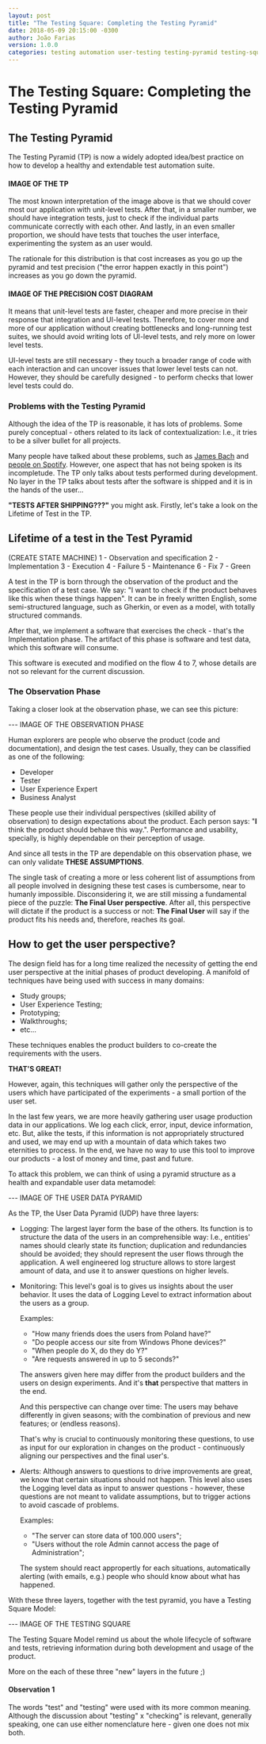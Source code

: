 ```yaml
---
layout: post
title: "The Testing Square: Completing the Testing Pyramid"
date: 2018-05-09 20:15:00 -0300
author: João Farias
version: 1.0.0
categories: testing automation user-testing testing-pyramid testing-square
---
```


# The Testing Square: Completing the Testing Pyramid

## The Testing Pyramid

The Testing Pyramid (TP) is now a widely adopted idea/best practice on how to develop a healthy and extendable test automation suite.

#### IMAGE OF THE TP

The most known interpretation of the image above is that we should cover most our application with unit-level tests. After that, in a smaller number, we should have integration tests, just to check if the individual parts communicate correctly with each other. And lastly, in an even smaller proportion, we should have tests that touches the user interface, experimenting the system as an user would.

The rationale for this distribution is that cost increases as you go up the pyramid and test precision ("the error happen exactly in this point") increases as you go down the pyramid.

#### IMAGE OF THE PRECISION COST DIAGRAM

It means that unit-level tests are faster, cheaper and more precise in their response that integration and UI-level tests. Therefore, to cover more and more of our application without creating bottlenecks and long-running test suites, we should avoid writing lots of UI-level tests, and rely more on lower level tests.

UI-level tests are still necessary - they touch a broader range of code with each interaction and can uncover issues that lower level tests can not. However, they should be carefully designed - to perform checks that lower level tests could do.

### Problems with the Testing Pyramid

Although the idea of the TP is reasonable, it has lots of problems. Some purely conceptual - others related to its lack of contextualization: I.e., it tries to be a silver bullet for all projects.

Many people have talked about these problems, such as [James Bach](https://www.dropbox.com/s/ahnmtqt4c5l1qv7/round%20earth.pdf?dl=0) and [people on Spotify](https://labs.spotify.com/2018/01/11/testing-of-microservices/). However, one aspect that has not being spoken is its incompletude. The TP only talks about tests performed during development. No layer in the TP talks about tests after the software is shipped and it is in the hands of the user...

**"TESTS AFTER SHIPPING???"** you might ask. Firstly, let's take a look on the Lifetime of Test in the TP.

## Lifetime of a test in the Test Pyramid

(CREATE STATE MACHINE)
1 - Observation and specification
2 - Implementation
3 - Execution
4 - Failure
5 - Maintenance
6 - Fix
7 - Green

A test in the TP is born through the observation of the product and the specification of a test case. We say: "I want to check if the product behaves like this when these things happen". It can be in freely written English, some semi-structured language, such as Gherkin, or even as a model, with totally structured commands.

After that, we implement a software that exercises the check - that's the Implementation phase. The artifact of this phase is software and test data, which this software will consume.

This software is executed and modified on the flow 4 to 7, whose details are not so relevant for the current discussion.

### The Observation Phase

Taking a closer look at the observation phase, we can see this picture:

--- IMAGE OF THE OBSERVATION PHASE

Human explorers are people who observe the product (code and documentation), and design the test cases. Usually, they can be classified as one of the following:

- Developer
- Tester
- User Experience Expert
- Business Analyst

These people use their individual perspectives (skilled ability of observation) to design expectations about the product. Each person says: "**I** think the product should behave this way.". Performance and usability, specially, is highly dependable on their perception of usage.

And since all tests in the TP are dependable on this observation phase, we can only validate **THESE ASSUMPTIONS**.

The single task of creating a more or less coherent list of assumptions from all people involved in designing these test cases is cumbersome, near to humanly impossible. Disconsidering it, we are still missing a fundamental piece of the puzzle: **The Final User perspective**. After all,
this perspective will dictate if the product is a success or not: **The Final User** will say if the product fits his needs and, therefore, reaches its goal.

## How to get the user perspective?

The design field has for a long time realized the necessity of getting the end user perspective at the initial phases of product developing.
A manifold of techniques have being used with success in many domains:

- Study groups;
- User Experience Testing;
- Prototyping;
- Walkthroughs;
- etc...

These techniques enables the product builders to co-create the requirements with the users.

**THAT'S GREAT!**

However, again, this techniques will gather only the perspective of the users which have participated of the experiments - a small portion of the user set.

In the last few years, we are more heavily gathering user usage production data in our applications. We log each click, error, input, device information, etc. But, alike the tests, if this information is not appropriately structured and used, we may end up with a mountain of data which takes two eternities to process. In the end, we have no way to use this tool to improve our products - a lost of money and time, past and future.

To attack this problem, we can think of using a pyramid structure as a health and expandable user data metamodel:

--- IMAGE OF THE USER DATA PYRAMID

As the TP, the User Data Pyramid (UDP) have three layers:

- Logging: The largest layer form the base of the others. Its function is to structure the data of the users in an comprehensible way: I.e., entities' names should clearly state its function; duplication and redundancies should be avoided; they should represent the user flows through the application. A well engineered log structure allows to store largest amount of data, and use it to answer questions on higher levels.

- Monitoring: This level's goal is to gives us insights about the user behavior. It uses the data of Logging Level to extract information about the users as a group.

  Examples:

  - "How many friends does the users from Poland have?"
  - "Do people access our site from Windows Phone devices?"
  - "When people do X, do they do Y?"
  - "Are requests answered in up to 5 seconds?"

  The answers given here may differ from the product builders and the users on design experiments. And it's **that** perspective that matters in the end.

  And this perspective can change over time: The users may behave differently in given seasons; with the combination of previous and new features; or (endless reasons).

  That's why is crucial to continuously monitoring these questions, to use as input for our exploration in changes on the product - continuously aligning our perspectives and the final user's.

- Alerts: Although answers to questions to drive improvements are great, we know that certain situations should not happen. This level also uses the Logging level data as input to answer questions - however, these questions are not meant to validate assumptions, but to trigger actions to avoid cascade of problems.

  Examples:

  - "The server can store data of 100.000 users";
  - "Users without the role Admin cannot access the page of Administration";

  The system should react appropertly for each situations, automatically alerting (with emails, e.g.) people who should know about what has happened.

With these three layers, together with the test pyramid, you have a Testing Square Model:

--- IMAGE OF THE TESTING SQUARE

The Testing Square Model remind us about the whole lifecycle of software and tests, retrieving information during both development and usage of the product.

More on the each of these three "new" layers in the future ;)

#### Observation 1

The words "test" and "testing" were used with its more common meaning. Although the discussion about "testing" x "checking" is relevant, generally speaking, one can use either nomenclature here - given one does not mix both.
